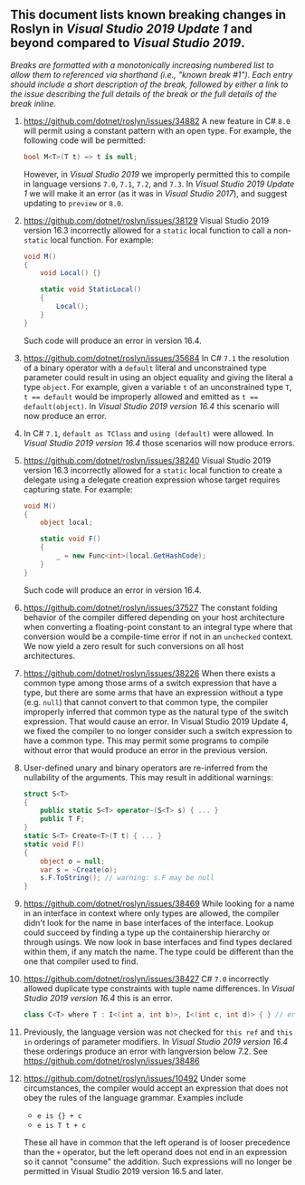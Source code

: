 ## This document lists known breaking changes in Roslyn in *Visual Studio 2019 Update 1* and beyond compared to *Visual Studio 2019*.

*Breaks are formatted with a monotonically increasing numbered list to allow them to referenced via shorthand (i.e., "known break #1").
Each entry should include a short description of the break, followed by either a link to the issue describing the full details of the break or the full details of the break inline.*

1. https://github.com/dotnet/roslyn/issues/34882 A new feature in C# `8.0` will permit using a constant pattern with an open type.  For example, the following code will be permitted:
    ``` c#
    bool M<T>(T t) => t is null;
    ```
    However, in *Visual Studio 2019* we improperly permitted this to compile in language versions `7.0`, `7.1`, `7.2`, and `7.3`.  In *Visual Studio 2019 Update 1* we will make it an error (as it was in *Visual Studio 2017*), and suggest updating to `preview` or `8.0`.

2. https://github.com/dotnet/roslyn/issues/38129 Visual Studio 2019 version 16.3 incorrectly allowed for a `static` local function to call a non-`static` local function. For example:

    ```c#
    void M()
    {
        void Local() {}

        static void StaticLocal()
        {
            Local();
        }
    }
    ```

    Such code will produce an error in version 16.4.

3. https://github.com/dotnet/roslyn/issues/35684 In C# `7.1` the resolution of a binary operator with a `default` literal and unconstrained type parameter could result in using an object equality and giving the literal a type `object`.
    For example, given a variable `t` of an unconstrained type `T`, `t == default` would be improperly allowed and emitted as `t == default(object)`.
    In *Visual Studio 2019 version 16.4* this scenario will now produce an error.

4. In C# `7.1`, `default as TClass` and `using (default)` were allowed. In *Visual Studio 2019 version 16.4* those scenarios will now produce errors.

5. https://github.com/dotnet/roslyn/issues/38240 Visual Studio 2019 version 16.3 incorrectly allowed for a `static` local function to create a delegate using a delegate creation expression whose target requires capturing state. For example:

    ```c#
    void M()
    {
        object local;

        static void F()
        {
            _ = new Func<int>(local.GetHashCode);
        }
    }
    ```

    Such code will produce an error in version 16.4.

6. https://github.com/dotnet/roslyn/issues/37527 The constant folding behavior of the compiler differed depending on your host architecture when converting a floating-point constant to an integral type where that conversion would be a compile-time error if not in an `unchecked` context.  We now yield a zero result for such conversions on all host architectures.

7. https://github.com/dotnet/roslyn/issues/38226 When there exists a common type among those arms of a switch expression that have a type, but there are some arms that have an expression without a type (e.g. `null`) that cannot convert to that common type, the compiler improperly inferred that common type as the natural type of the switch expression. That would cause an error.  In Visual Studio 2019 Update 4, we fixed the compiler to no longer consider such a switch expression to have a common type.  This may permit some programs to compile without error that would produce an error in the previous version.

8. User-defined unary and binary operators are re-inferred from the nullability of the arguments. This may result in additional warnings:
    ```C#
    struct S<T>
    {
        public static S<T> operator~(S<T> s) { ... }
        public T F;
    }
    static S<T> Create<T>(T t) { ... }
    static void F()
    {
        object o = null;
        var s = ~Create(o);
        s.F.ToString(); // warning: s.F may be null
    }
    ```

9. https://github.com/dotnet/roslyn/issues/38469 While looking for a name in an interface in context where only types are allowed,
the compiler didn't look for the name in base interfaces of the interface. Lookup could succeed by finding a type up the containership
hierarchy or through usings. We now look in base interfaces and find types declared within them, if any match the name. The type
could be different than the one that compiler used to find.

10. https://github.com/dotnet/roslyn/issues/38427 C# `7.0` incorrectly allowed duplicate type constraints with tuple name differences. In *Visual Studio 2019 version 16.4* this is an error.
    ```C#
    class C<T> where T : I<(int a, int b)>, I<(int c, int d)> { } // error
    ```

11. Previously, the language version was not checked for `this ref` and `this in` orderings of parameter modifiers. In *Visual Studio 2019 version 16.4* these orderings produce an error with langversion below 7.2. See https://github.com/dotnet/roslyn/issues/38486

12. https://github.com/dotnet/roslyn/issues/10492 Under some circumstances, the compiler would accept an expression that does not obey the rules of the language grammar.  Examples include
    - `e is {} + c`
    - `e is T t + c`

    These all have in common that the left operand is of looser precedence than the `+` operator, but the left operand does not end in an expression so it cannot "consume" the addition.  Such expressions will no longer be permitted in Visual Studio 2019 version 16.5 and later.
